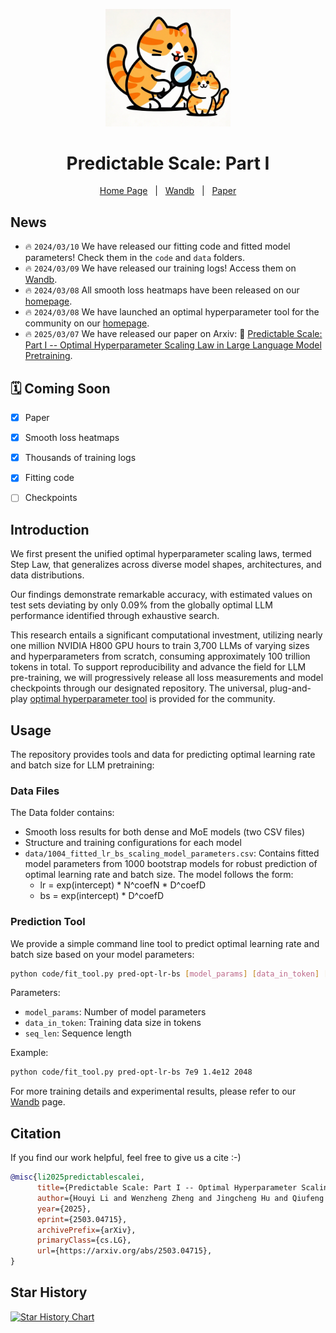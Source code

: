 <p align="center">
    <img src="assets/logo.jpeg" alt="Step Law" width="200">
</p>



<p align="center">
    <h1 align="center">
        Predictable Scale: Part I
    </h1>
</p>

<p align="center">
        <a href="https://step-law.github.io/">Home Page</a>&nbsp&nbsp | &nbsp&nbsp<a href="https://wandb.ai/billzid/predictable-scale">Wandb</a>&nbsp&nbsp | &nbsp&nbsp<a href="https://arxiv.org/abs/2503.04715">Paper</a>
</p>


## News
- 🔥 ```2024/03/10``` We have released our fitting code and fitted model parameters! Check them in the `code` and `data` folders.
- 🔥 ```2024/03/09``` We have released our training logs! Access them on [Wandb](https://wandb.ai/billzid/predictable-scale).
- 🔥 ```2024/03/08``` All smooth loss heatmaps have been released on our  [homepage](https://step-law.github.io/#steplawtool).
- 🔥 ```2024/03/08``` We have launched an optimal hyperparameter tool for the community on our [homepage](https://step-law.github.io/#steplawtool).
- 🔥 ```2025/03/07``` We have released our paper on Arxiv: 📄 [Predictable Scale: Part I -- Optimal Hyperparameter Scaling Law in Large Language Model Pretraining](https://arxiv.org/abs/2503.04715).


## 🗓 Coming Soon
- [x] Paper
- [x] Smooth loss heatmaps
- [x] Thousands of training logs
- [x] Fitting code
- [ ] Checkpoints


## Introduction

We first present the unified optimal hyperparameter scaling laws, termed Step Law, that generalizes across diverse model shapes, architectures, and data distributions.

Our findings demonstrate remarkable accuracy, with estimated values on test sets deviating by only 0.09% from the globally optimal LLM performance identified through exhaustive search.

This research entails a significant computational investment, utilizing nearly one million NVIDIA H800 GPU hours to train 3,700 LLMs of varying sizes and hyperparameters from scratch, consuming approximately 100 trillion tokens in total. To support reproducibility and advance the field for LLM pre-training, we will progressively release all loss measurements and model checkpoints through our designated repository. The universal, plug-and-play [optimal hyperparameter tool](https://step-law.github.io/#steplawtool) is provided for the community.

## Usage

The repository provides tools and data for predicting optimal learning rate and batch size for LLM pretraining:

### Data Files

The Data folder contains:
- Smooth loss results for both dense and MoE models (two CSV files)
- Structure and training configurations for each model
- `data/1004_fitted_lr_bs_scaling_model_parameters.csv`: Contains fitted model parameters from 1000 bootstrap models for robust prediction of optimal learning rate and batch size. The model follows the form:
  - lr = exp(intercept) * N^coefN * D^coefD
  - bs = exp(intercept) * D^coefD

### Prediction Tool

We provide a simple command line tool to predict optimal learning rate and batch size based on your model parameters:

```bash
python code/fit_tool.py pred-opt-lr-bs [model_params] [data_in_token] [seq_len]
```

Parameters:
- `model_params`: Number of model parameters
- `data_in_token`: Training data size in tokens
- `seq_len`: Sequence length

Example:
```bash
python code/fit_tool.py pred-opt-lr-bs 7e9 1.4e12 2048
```

For more training details and experimental results, please refer to our [Wandb](https://wandb.ai/billzid/predictable-scale) page.

## Citation
If you find our work helpful, feel free to give us a cite :-)

```bibtex
@misc{li2025predictablescalei,
      title={Predictable Scale: Part I -- Optimal Hyperparameter Scaling Law in Large Language Model Pretraining}, 
      author={Houyi Li and Wenzheng Zheng and Jingcheng Hu and Qiufeng Wang and Hanshan Zhang and Zili Wang and Yangshijie Xu and Shuigeng Zhou and Xiangyu Zhang and Daxin Jiang},
      year={2025},
      eprint={2503.04715},
      archivePrefix={arXiv},
      primaryClass={cs.LG},
      url={https://arxiv.org/abs/2503.04715}, 
}
```

## Star History

[![Star History Chart](https://api.star-history.com/svg?repos=step-law/steplaw&type=Date)](https://star-history.com/#step-law/steplaw&Date)